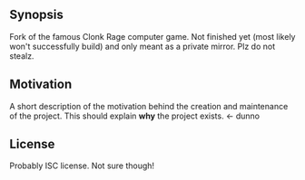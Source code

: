 ## Synopsis

Fork of the famous Clonk Rage computer game. Not finished yet (most likely won't successfully build) and only meant as a private mirror. Plz do not stealz.

## Motivation

A short description of the motivation behind the creation and maintenance of the project. This should explain **why** the project exists. <- dunno

## License

Probably ISC license. Not sure though!
